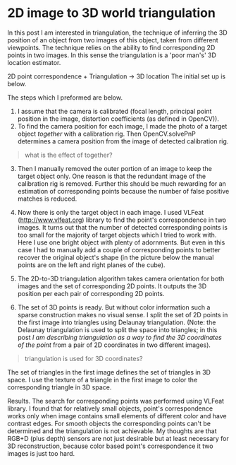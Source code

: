 # 2D image to 3D world triangulation
In this post I am interested in triangulation, the technique of inferring the 3D position of an object from two images of this object, taken from different viewpoints. The technique relies on the ability to find corresponding 2D points in two images. In this sense the triangulation is a 'poor man's' 3D location estimator.

2D point correspondence + Triangulation -> 3D location
The initial set up is below.

The steps which I preformed are below.
1. I assume that the camera is calibrated (focal length, principal point position in the image, distortion coefficients (as defined in OpenCV)).
2. To find the camera position for each image, I made the photo of a target object *together* with a calibration rig. Then OpenCV.solvePnP determines a camera position from the image of detected calibration rig.
> what is the effect of together?
3. Then I manually removed the outer portion of an image to keep the target object only. One reason is that the redundant image of the calibration rig is removed. Further this should be much rewarding for an estimation of corresponding points because the number of false positive matches is reduced.

4. Now there is only the target object in each image. I used VLFeat (http://www.vlfeat.org) library to find the point's correspondence in two images. It turns out that the number of detected corresponding points is too small for the majority of target objects which I tried to work with. Here I use one bright object with plenty of adornments. But even in this case I had to manually add a couple of corresponding points to better recover the original object's shape (in the picture below the manual points are on the left and right planes of the cube).

5. The 2D-to-3D triangulation algorithm takes camera orientation for both images and the set of corresponding 2D points. It outputs the 3D position per each pair of corresponding 2D points.

6. The set of 3D points is ready. But without color information such a sparse construction makes no visual sense. I split the set of 2D points in the first image into triangles using Delaunay triangulation. (Note: the Delaunay triangulation is used to split the space into triangles; in this post *I am describing triangulation as a way to find the 3D coordinates of the point* from a pair of 2D coordinates in two different images).
> triangulation is used for 3D coordinates?

The set of triangles in the first image defines the set of triangles in 3D space. I use the texture of a triangle in the first image to color the corresponding triangle in 3D space.

Results.
The search for corresponding points was performed using VLFeat library. I found that for relatively small objects, point's correspondence works only when image contains small elements of different color and have contrast edges. For smooth objects the corresponding points can't be determined and the triangulation is not achievable.
My thoughts are that RGB+D (plus depth) sensors are not just desirable but at least necessary for 3D reconstruction, because color based point's correspondence it two images is just too hard.
